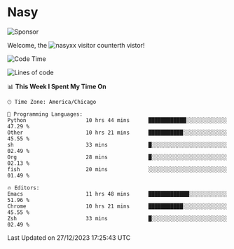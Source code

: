 # Nasy

<!--
<p align="center">
<img height="200" src="https://github-readme-stats.vercel.app/api?username=nasyxx&count_private=true&show_icons=true&theme=dracula&include_all_commits=true"/>
<img height="200" src="https://github-readme-stats.vercel.app/api/top-langs/?username=nasyxx&theme=dracula&hide=html,jupyter+notebook&count_private=true&show_icons=true"/>
</p>

  
----------------
-->

![Sponsor](https://img.shields.io/static/v1.svg?label=Sponsor&message=%E2%9D%A4&logo=GitHub&style=flat&color=pink)
 
Welcome, the ![nasyxx visitor counter](https://count.getloli.com/get/@nasyxx?theme=rule34)th vistor!
 
<!--START_SECTION:waka-->
![Code Time](http://img.shields.io/badge/Code%20Time-4%2C168%20hrs%2017%20mins-blue)

![Lines of code](https://img.shields.io/badge/From%20Hello%20World%20I%27ve%20Written-6.3%20million%20lines%20of%20code-blue)

📊 **This Week I Spent My Time On** 

```text
🕑︎ Time Zone: America/Chicago

💬 Programming Languages: 
Python                   10 hrs 44 mins      ████████████░░░░░░░░░░░░░   47.29 % 
Other                    10 hrs 21 mins      ███████████░░░░░░░░░░░░░░   45.55 % 
sh                       33 mins             █░░░░░░░░░░░░░░░░░░░░░░░░   02.49 % 
Org                      28 mins             █░░░░░░░░░░░░░░░░░░░░░░░░   02.13 % 
fish                     20 mins             ░░░░░░░░░░░░░░░░░░░░░░░░░   01.49 % 

🔥 Editors: 
Emacs                    11 hrs 48 mins      █████████████░░░░░░░░░░░░   51.96 % 
Chrome                   10 hrs 21 mins      ███████████░░░░░░░░░░░░░░   45.55 % 
Zsh                      33 mins             █░░░░░░░░░░░░░░░░░░░░░░░░   02.49 % 
```


 Last Updated on 27/12/2023 17:25:43 UTC
<!--END_SECTION:waka-->

<!-- ![visitors](https://visitor-badge.laobi.icu/badge?page_id=nasyxx.nasyxx) -->
